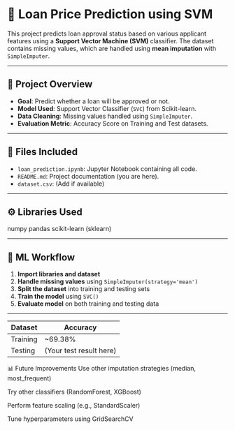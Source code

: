 # 🏦 Loan Price Prediction using SVM

This project predicts loan approval status based on various applicant features using a **Support Vector Machine (SVM)** classifier. The dataset contains missing values, which are handled using **mean imputation** with `SimpleImputer`.

---

## 📌 Project Overview

- **Goal**: Predict whether a loan will be approved or not.
- **Model Used**: Support Vector Classifier (`SVC`) from Scikit-learn.
- **Data Cleaning**: Missing values handled using `SimpleImputer`.
- **Evaluation Metric**: Accuracy Score on Training and Test datasets.

---

## 📁 Files Included

- `loan_prediction.ipynb`: Jupyter Notebook containing all code.
- `README.md`: Project documentation (you are here).
- `dataset.csv`: (Add if available)

---

## ⚙️ Libraries Used
numpy
pandas
scikit-learn (sklearn)


---

## 🧠 ML Workflow

1. **Import libraries and dataset**
2. **Handle missing values** using `SimpleImputer(strategy='mean')`
3. **Split the dataset** into training and testing sets
4. **Train the model** using `SVC()`
5. **Evaluate model** on both training and testing data

---
| Dataset  | Accuracy                |
| -------- | ----------------------- |
| Training | \~69.38%                |
| Testing  | (Your test result here) |

📊 Future Improvements
Use other imputation strategies (median, most_frequent)

Try other classifiers (RandomForest, XGBoost)

Perform feature scaling (e.g., StandardScaler)

Tune hyperparameters using GridSearchCV



